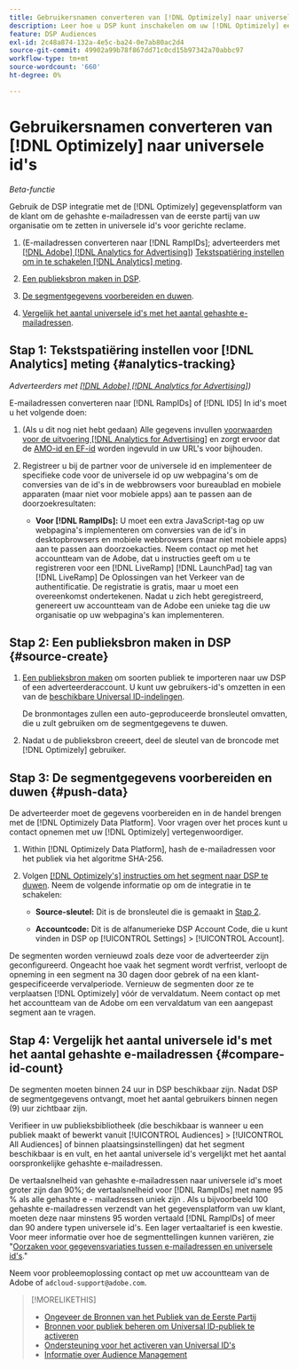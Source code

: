 ```yaml
---
title: Gebruikersnamen converteren van [!DNL Optimizely] naar universele id's
description: Leer hoe u DSP kunt inschakelen om uw [!DNL Optimizely] eerste-partijsegmenten.
feature: DSP Audiences
exl-id: 2c48a874-132a-4e5c-ba24-0e7ab80ac2d4
source-git-commit: 49902a99b78f867dd71c0cd15b97342a70abbc97
workflow-type: tm+mt
source-wordcount: '660'
ht-degree: 0%

---
```


# Gebruikersnamen converteren van [!DNL Optimizely] naar universele id&#39;s

*Beta-functie*

Gebruik de DSP integratie met de [!DNL Optimizely] gegevensplatform van de klant om de gehashte e-mailadressen van de eerste partij van uw organisatie om te zetten in universele id&#39;s voor gerichte reclame.

1. (E-mailadressen converteren naar [!DNL RampIDs]<!-- or [!DNL ID5] IDs -->; adverteerders met [[!DNL Adobe] [!DNL Analytics for Advertising]](/help/integrations/analytics/overview.md)) [Tekstspatiëring instellen om in te schakelen [!DNL Analytics] meting](#analytics-tracking).

1. [Een publieksbron maken in DSP](#source-create).

1. [De segmentgegevens voorbereiden en duwen](#push-data).

1. [Vergelijk het aantal universele id&#39;s met het aantal gehashte e-mailadressen](#compare-id-count).

## Stap 1: Tekstspatiëring instellen voor [!DNL Analytics] meting {#analytics-tracking}

*Adverteerders met [[!DNL Adobe] [!DNL Analytics for Advertising]](/help/integrations/analytics/overview.md))*

E-mailadressen converteren naar [!DNL RampIDs] of [!DNL ID5] In id&#39;s moet u het volgende doen:

1. (Als u dit nog niet hebt gedaan) Alle gegevens invullen [voorwaarden voor de uitvoering [!DNL Analytics for Advertising]](/help/integrations/analytics/prerequisites.md) en zorgt ervoor dat de [AMO-id en EF-id](/help/integrations/analytics/ids.md) worden ingevuld in uw URL&#39;s voor bijhouden.

1. Registreer u bij de partner voor de universele id en implementeer de specifieke code voor de universele id op uw webpagina&#39;s om de conversies van de id&#39;s in de webbrowsers voor bureaublad en mobiele apparaten (maar niet voor mobiele apps) aan te passen aan de doorzoekresultaten:

   * **Voor [!DNL RampIDs]:** U moet een extra JavaScript-tag op uw webpagina&#39;s implementeren om conversies van de id&#39;s in desktopbrowsers en mobiele webbrowsers (maar niet mobiele apps) aan te passen aan doorzoekacties. Neem contact op met het accountteam van de Adobe, dat u instructies geeft om u te registreren voor een [!DNL LiveRamp] [!DNL LaunchPad] tag van [!DNL LiveRamp] De Oplossingen van het Verkeer van de authentificatie. De registratie is gratis, maar u moet een overeenkomst ondertekenen. Nadat u zich hebt geregistreerd, genereert uw accountteam van de Adobe een unieke tag die uw organisatie op uw webpagina&#39;s kan implementeren.

## Stap 2: Een publieksbron maken in DSP {#source-create}

1. [Een publieksbron maken](source-manage.md) om soorten publiek te importeren naar uw DSP of een adverteerderaccount. U kunt uw gebruikers-id&#39;s omzetten in een van de [beschikbare Universal ID-indelingen](source-about.md).

   De bronmontages zullen een auto-geproduceerde bronsleutel omvatten, die u zult gebruiken om de segmentgegevens te duwen.

1. Nadat u de publieksbron creeert, deel de sleutel van de broncode met [!DNL Optimizely] gebruiker.

## Stap 3: De segmentgegevens voorbereiden en duwen {#push-data}

De adverteerder moet de gegevens voorbereiden en in de handel brengen met de [!DNL Optimizely Data Platform]. Voor vragen over het proces kunt u contact opnemen met uw [!DNL Optimizely] vertegenwoordiger.

1. Within [!DNL Optimizely Data Platform], hash de e-mailadressen voor het publiek via het algoritme SHA-256.

1. Volgen [[!DNL Optimizely's] instructies om het segment naar DSP te duwen](https://support.optimizely.com/hc/en-us/articles/27974930963981-Integrate-Adobe-Ads). Neem de volgende informatie op om de integratie in te schakelen:

   * **Source-sleutel:** Dit is de bronsleutel die is gemaakt in [Stap 2](#source-create).

   * **Accountcode:** Dit is de alfanumerieke DSP Account Code, die u kunt vinden in DSP op [!UICONTROL Settings] > [!UICONTROL Account].

De segmenten worden vernieuwd zoals deze voor de adverteerder zijn geconfigureerd. Ongeacht hoe vaak het segment wordt verfrist, verloopt de opneming in een segment na 30 dagen door gebrek of na een klant-gespecificeerde vervalperiode. Vernieuw de segmenten door ze te verplaatsen [!DNL Optimizely] vóór de vervaldatum. Neem contact op met het accountteam van de Adobe om een vervaldatum van een aangepast segment aan te vragen.

## Stap 4: Vergelijk het aantal universele id&#39;s met het aantal gehashte e-mailadressen {#compare-id-count}

De segmenten moeten binnen 24 uur in DSP beschikbaar zijn. Nadat DSP de segmentgegevens ontvangt, moet het aantal gebruikers binnen negen (9) uur zichtbaar zijn.

Verifieer in uw publieksbibliotheek (die beschikbaar is wanneer u een publiek maakt of bewerkt vanuit [!UICONTROL Audiences] > [!UICONTROL All Audiences] of binnen plaatsingsinstellingen) dat het segment beschikbaar is en vult, en het aantal universele id&#39;s vergelijkt met het aantal oorspronkelijke gehashte e-mailadressen.

De vertaalsnelheid van gehashte e-mailadressen naar universele id&#39;s moet groter zijn dan 90%; de vertaalsnelheid voor [!DNL RampIDs] met name 95 % als alle gehashte e - mailadressen uniek zijn . Als u bijvoorbeeld 100 gehashte e-mailadressen verzendt van het gegevensplatform van uw klant, moeten deze naar minstens 95 worden vertaald [!DNL RampIDs] of meer dan 90 andere typen universele id&#39;s. Een lager vertaaltarief is een kwestie. Voor meer informatie over hoe de segmenttellingen kunnen variëren, zie &quot;[Oorzaken voor gegevensvariaties tussen e-mailadressen en universele id&#39;s](#universal-ids-data-variances).&quot;

Neem voor probleemoplossing contact op met uw accountteam van de Adobe of `adcloud-support@adobe.com`.

>[!MORELIKETHIS]
>
>* [Ongeveer de Bronnen van het Publiek van de Eerste Partij](/help/dsp/audiences/sources/source-about.md)
>* [Bronnen voor publiek beheren om Universal ID-publiek te activeren](source-manage.md)
>* [Ondersteuning voor het activeren van Universal ID&#39;s](/help/dsp/audiences/universal-ids.md)
>* [Informatie over Audience Management](/help/dsp/audiences/audience-about.md)

